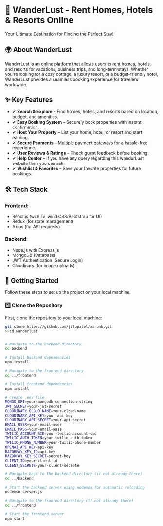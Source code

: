 # 📌 WanderLust - Rent Homes, Hotels & Resorts Online
Your Ultimate Destination for Finding the Perfect Stay!

<!-- Add a banner image if available -->

## 🌍 About WanderLust
WanderLust is an online platform that allows users to rent homes, hotels, and resorts for vacations, business trips, and long-term stays. Whether you're looking for a cozy cottage, a luxury resort, or a budget-friendly hotel, WanderLust provides a seamless booking experience for travelers worldwide.

## ✨ Key Features
- ✔ **Search & Explore** – Find homes, hotels, and resorts based on location, budget, and amenities.
- ✔ **Easy Booking System** – Securely book properties with instant confirmation.
- ✔ **Host Your Property** – List your home, hotel, or resort and start earning.
- ✔ **Secure Payments** – Multiple payment gateways for a hassle-free experience.
- ✔ **User Reviews & Ratings** – Check guest feedback before booking.
- ✔ **Help Center** – If you have any query regarding this wandurLust website then you can ask.
- ✔ **Wishlist & Favorites** – Save your favorite properties for future bookings.


## 🛠 Tech Stack
### Frontend:
- React.js (with Tailwind CSS/Bootstrap for UI)
- Redux (for state management)
- Axios (for API requests)

### Backend:
- Node.js with Express.js
- MongoDB (Database)
- JWT Authentication (Secure Login)
- Cloudinary (for image uploads)

## 🚀 Getting Started

Follow these steps to set up the project on your local machine.

### 1️⃣ Clone the Repository

First, clone the repository to your local machine:

```bash
git clone https://github.com/jilupatel/Airbnb.git
>>cd wanderlust


# Navigate to the backend directory
cd backend

# Install backend dependencies
npm install

# Navigate to the frontend directory
cd ../frontend

# Install frontend dependencies
npm install

# create .env file
MONGO_URI=your-mongodb-connection-string
JWT_SECRET=your-jwt-secret
CLOUDINARY_CLOUD_NAME=your-cloud-name
CLOUDINARY_API_KEY=your-api-key
CLOUDINARY_API_SECRET=your-api-secret
EMAIL_USER=your-email-user
EMAIL_PASS=your-email-pass
TWILIO_ACCOUNT_SID=your-twilio-account-sid
TWILIO_AUTH_TOKEN=your-twilio-auth-token
TWILIO_PHONE_NUMBER=your-twilio-phone-number
OPENAI_API_KEY=api-key
RAZORPAY_KEY_ID=api-key
RAZORPAY_KEY_SECRET=secret-key
CLIENT_ID=your-client-id
CLIENT_SECRETE=your-client-secrete

# Navigate back to the backend directory (if not already there)
cd ../backend

# Start the backend server using nodemon for automatic reloading
nodemon server.js

# Navigate to the frontend directory (if not already there)
cd ../frontend

# Start the frontend server
npm start

